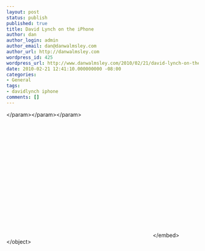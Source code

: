 ```yaml
---
layout: post
status: publish
published: true
title: David Lynch on the iPhone
author: dan
author_login: admin
author_email: dan@danwalmsley.com
author_url: http://danwalmsley.com
wordpress_id: 425
wordpress_url: http://www.danwalmsley.com/2010/02/21/david-lynch-on-the-iphone/
date: 2010-02-21 12:41:10.000000000 -08:00
categories:
- General
tags:
- davidlynch iphone
comments: []
---
```

<object width="384" height="313"><param name="movie" value="http:&#47;&#47;www.youtube.com&#47;v&#47;wKiIroiCvZ0&hl=en_US&fs=1"><&#47;param><param name="allowFullScreen" value="true"><&#47;param><param name="allowscriptaccess" value="always"><&#47;param><embed src="http:&#47;&#47;www.youtube.com&#47;v&#47;wKiIroiCvZ0&hl=en_US&fs=1" type="application&#47;x-shockwave-flash" width="384" height="313" allowscriptaccess="always" allowfullscreen="true"><&#47;embed><&#47;object>
